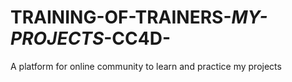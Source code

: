 # TRAINING-OF-TRAINERS-_MY-PROJECTS_-CC4D-
A platform for online community to learn and practice my projects 
